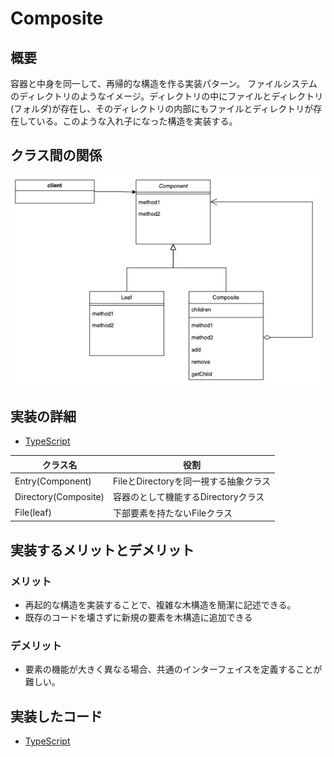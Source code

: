 # Composite
## 概要
容器と中身を同一して、再帰的な構造を作る実装パターン。
ファイルシステムのディレクトリのようなイメージ。ディレクトリの中にファイルとディレクトリ(フォルダ)が存在し、そのディレクトリの内部にもファイルとディレクトリが存在している。このような入れ子になった構造を実装する。
## クラス間の関係
![クラス図](./Composite.jpg)

## 実装の詳細
* [TypeScript](https://github.com/sakana7392/Design_Patterns/tree/main/Composite/TypeScript)

| クラス名          | 役割 |
| ---------------- | ---- |
| Entry(Component) |  FileとDirectoryを同一視する抽象クラス  |
|  Directory(Composite) | 容器のとして機能するDirectoryクラス |
| File(leaf)       | 下部要素を持たないFileクラス|
## 実装するメリットとデメリット
### メリット
* 再起的な構造を実装することで、複雑な木構造を簡潔に記述できる。
* 既存のコードを壊さずに新規の要素を木構造に追加できる
### デメリット
* 要素の機能が大きく異なる場合、共通のインターフェイスを定義することが難しい。
## 実装したコード
<!-- * [c++](https://github.com/sakana7392/Design_Patterns/tree/main/Composite/c++) -->
* [TypeScript](https://github.com/sakana7392/Design_Patterns/tree/main/Composite/TypeScript)
<!-- * [Go](https://github.com/sakana7392/Design_Patterns/tree/main/Composite/Go) -->
